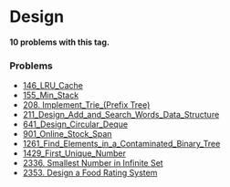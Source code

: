 # Design

**10 problems with this tag.**

### Problems

- [146_LRU_Cache](../../Problems/146_LRU_Cache.py)
- [155_Min_Stack](../../Problems/155_Min_Stack.py)
- [208. Implement_Trie_(Prefix Tree)](../../Problems/208_Implement_Trie_(Prefix_Tree).py)
- [211_Design_Add_and_Search_Words_Data_Structure](../../Problems/211_Design_Add_and_Search_Words_Data_Structure.py)
- [641_Design_Circular_Deque](../../Problems/641_Design_Circular_Deque.py)
- [901_Online_Stock_Span](../../Problems/901_Online_Stock_Span.py)
- [1261_Find_Elements_in_a_Contaminated_Binary_Tree](../../Problems/1261_Find_Elements_in_a_Contaminated_Binary_Tree.py)
- [1429_First_Unique_Number](../../Problems/1429_First_Unique_Number.py)
- [2336. Smallest Number in Infinite Set](../../Problems/2336_Smallest_Number_in_Infinite_Set.py)
- [2353. Design a Food Rating System](../../Problems/2353_Design_a_Food_Rating_System.py)
